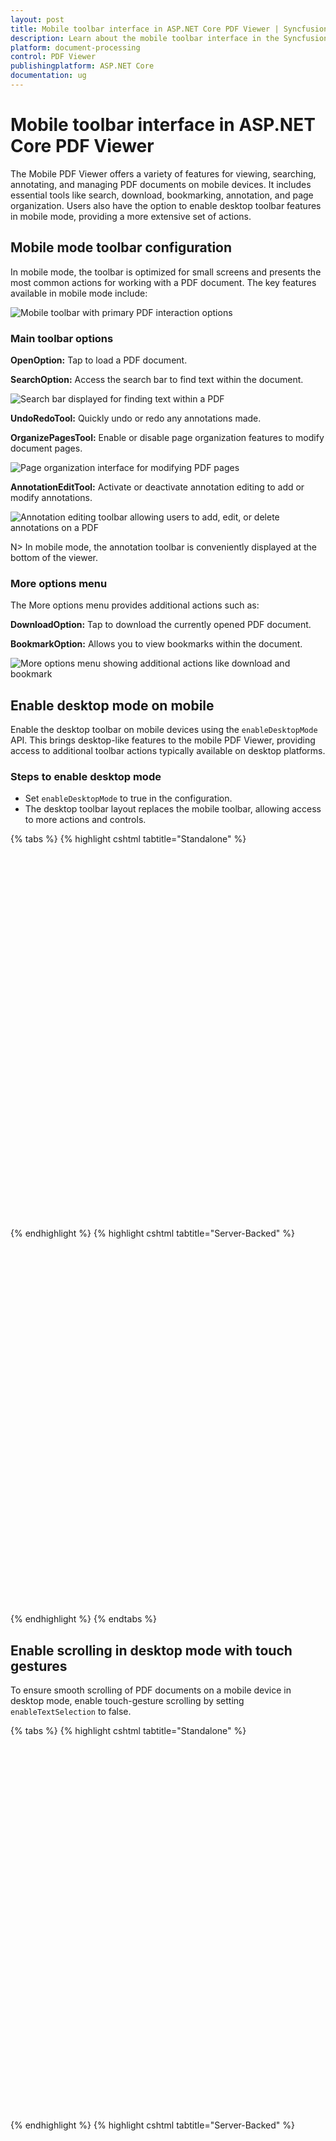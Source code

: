 ```yaml
---
layout: post
title: Mobile toolbar interface in ASP.NET Core PDF Viewer | Syncfusion
description: Learn about the mobile toolbar interface in the Syncfusion ASP.NET Core PDF Viewer, including main options, more menu actions, and enabling desktop mode on mobile.
platform: document-processing
control: PDF Viewer
publishingplatform: ASP.NET Core
documentation: ug
---
```


# Mobile toolbar interface in ASP.NET Core PDF Viewer

The Mobile PDF Viewer offers a variety of features for viewing, searching, annotating, and managing PDF documents on mobile devices. It includes essential tools like search, download, bookmarking, annotation, and page organization. Users also have the option to enable desktop toolbar features in mobile mode, providing a more extensive set of actions.

## Mobile mode toolbar configuration
In mobile mode, the toolbar is optimized for small screens and presents the most common actions for working with a PDF document. The key features available in mobile mode include:

![Mobile toolbar with primary PDF interaction options](./images/mobileToolbar.png)

### Main toolbar options

**OpenOption:** Tap to load a PDF document.

**SearchOption:** Access the search bar to find text within the document.

![Search bar displayed for finding text within a PDF](./images/searchOption.png)

**UndoRedoTool:** Quickly undo or redo any annotations made.

**OrganizePagesTool:** Enable or disable page organization features to modify document pages.

![Page organization interface for modifying PDF pages](./images/organizePages.png)

**AnnotationEditTool:** Activate or deactivate annotation editing to add or modify annotations.

![Annotation editing toolbar allowing users to add, edit, or delete annotations on a PDF](./images/editAnnotation.png)


N> In mobile mode, the annotation toolbar is conveniently displayed at the bottom of the viewer.

### More options menu

The More options menu provides additional actions such as:

**DownloadOption:** Tap to download the currently opened PDF document.

**BookmarkOption:** Allows you to view bookmarks within the document.

![More options menu showing additional actions like download and bookmark](./images/more-options.png)

## Enable desktop mode on mobile

Enable the desktop toolbar on mobile devices using the `enableDesktopMode` API. This brings desktop-like features to the mobile PDF Viewer, providing access to additional toolbar actions typically available on desktop platforms.

### Steps to enable desktop mode

- Set `enableDesktopMode` to true in the configuration.
- The desktop toolbar layout replaces the mobile toolbar, allowing access to more actions and controls.

{% tabs %}
{% highlight cshtml tabtitle="Standalone" %}
<div style="width:100%;height:600px">
    <ejs-pdfviewer id="pdfviewer"
                   style="height:600px"
                   documentPath="https://cdn.syncfusion.com/content/pdf/pdf-succinctly.pdf"
                   enableDesktopMode="true">
    </ejs-pdfviewer>
</div>
{% endhighlight %}
{% highlight cshtml tabtitle="Server-Backed" %}
<div style="width:100%;height:600px">
    <ejs-pdfviewer id="pdfviewer"
                   style="height:600px"
                   serviceUrl="/api/PdfViewer"
                   documentPath="https://cdn.syncfusion.com/content/pdf/pdf-succinctly.pdf"
                   enableDesktopMode="true">
    </ejs-pdfviewer>
</div>
{% endhighlight %}
{% endtabs %}

## Enable scrolling in desktop mode with touch gestures

To ensure smooth scrolling of PDF documents on a mobile device in desktop mode, enable touch-gesture scrolling by setting `enableTextSelection` to false.

{% tabs %}
{% highlight cshtml tabtitle="Standalone" %}
<div style="width:100%;height:600px">
    <ejs-pdfviewer id="pdfviewer"
                   style="height:600px"
                   documentPath="https://cdn.syncfusion.com/content/pdf/pdf-succinctly.pdf"
                   enableDesktopMode="true"
                   enableTextSelection="false">
    </ejs-pdfviewer>
</div>
{% endhighlight %}
{% highlight cshtml tabtitle="Server-Backed" %}
<div style="width:100%;height:600px">
    <ejs-pdfviewer id="pdfviewer"
                   style="height:600px"
                   serviceUrl="/api/PdfViewer"
                   documentPath="https://cdn.syncfusion.com/content/pdf/pdf-succinctly.pdf"
                   enableDesktopMode="true"
                   enableTextSelection="false">
    </ejs-pdfviewer>
</div>
{% endhighlight %}
{% endtabs %}

## Print option availability

The Print option is not available in mobile mode by default. To use print on mobile devices, enable the desktop toolbar using the `enableDesktopMode` API.

### How to use print on mobile

- Enable desktop mode: Set `enableDesktopMode` to true to load the desktop toolbar on a mobile device.
- **Print option**: Once desktop mode is enabled, the print option becomes available to print the document.

N> In mobile mode, print is unavailable unless desktop mode is enabled.
